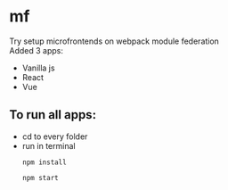 # mf
Try setup microfrontends on webpack module federation\
Added 3 apps:
  - Vanilla js
  - React
  - Vue

## To run all apps:
  - cd to every folder
  - run in terminal
    ```
    npm install
    ```
    ```
    npm start
    ```
